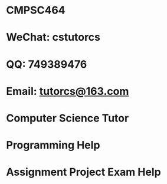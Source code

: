 # CMPSC464
# WeChat: cstutorcs

# QQ: 749389476

# Email: tutorcs@163.com

# Computer Science Tutor

# Programming Help

# Assignment Project Exam Help
